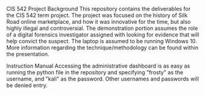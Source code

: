 CIS 542 Project
Background
This repository contains the deliverables for the CIS 542 term project. The project was focused on the history of Silk Road online marketplace, and how it was innovative for the time, but also highly illegal and controversial. The demonstration portion assumes the role of a digital forensics investigator assigned with looking for evidence that will help convict the suspect. The laptop is assumed to be running Windows 10. More information regarding the technique/methodology can be found within the presentation.

Instruction Manual
Accessing the administrative dashboard is as easy as running the python file in the repository and specifying "frosty" as the username, and "kali" as the password. Other usernames and passwords will be denied entry.
